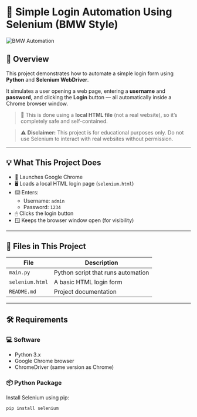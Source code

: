 # 🚗 Simple Login Automation Using Selenium (BMW Style)

![BMW Automation]()

## 📌 Overview

This project demonstrates how to automate a simple login form using **Python** and **Selenium WebDriver**.

It simulates a user opening a web page, entering a **username** and **password**, and clicking the **Login** button — all automatically inside a Chrome browser window.

> 🧠 This is done using a **local HTML file** (not a real website), so it’s completely safe and self-contained.

> ⚠️ **Disclaimer:** This project is for educational purposes only. Do not use Selenium to interact with real websites without permission.

---

## 💡 What This Project Does

- 🚀 Launches Google Chrome
- 🖥 Loads a local HTML login page (`selenium.html`)
- ⌨️ Enters:
  - Username: `admin`
  - Password: `1234`
- 🖱 Clicks the login button
- 🪟 Keeps the browser window open (for visibility)

---

## 📂 Files in This Project

| File           | Description                          |
|----------------|--------------------------------------|
| `main.py`      | Python script that runs automation   |
| `selenium.html`| A basic HTML login form              |
| `README.md`    | Project documentation                |

---

## 🛠 Requirements

### 💻 Software

- Python 3.x
- Google Chrome browser
- ChromeDriver (same version as Chrome)

### 📦 Python Package

Install Selenium using pip:

```bash
pip install selenium
